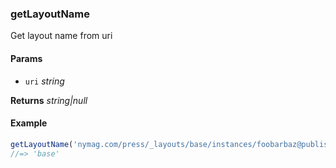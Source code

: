 ### getLayoutName

Get layout name from uri

#### Params

* `uri` _string_

**Returns** _string|null_

#### Example

```js
getLayoutName('nymag.com/press/_layouts/base/instances/foobarbaz@published')
//=> 'base'

```
